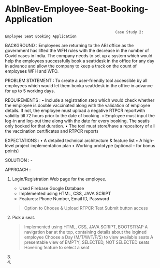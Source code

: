 # AbInBev-Employee-Seat-Booking-Application

                                                       Case Study 2: Employee Seat Booking Application
                                                       
BACKGROUND :
Employees are returning to the ABI office as the government has lifted the WFH rules with
the decrease in the number of Covid cases in India. The company needs to set up a system which would
help the employees successfully book a seat/desk in the office for any day in advance and allow the
company to keep a track on the count of employees WFH and WFO.


PROBLEM STATEMENT :
To create a user-friendly tool accessible by all employees which would let them
booka seat/desk in the office in advance for up to 5 working days.


REQUIREMENTS :
• Include a registration step which would check whether the employee is double vaccinated along
with the validation of employee details. If not, the employee must upload a negative RTPCR
reportwith validity till 72 hours prior to the date of booking.
• Employee must input the log-in and log-out time along with the date for every booking. The 
seatis only booked for that duration.
• The tool must store/have a repository of all the vaccination certificates and RTPCR reports


EXPECTATIONS :
• A detailed technical architecture & feature list
• A high-level project implementation plan
• Working prototype (optional – for bonus points)

SOLUTION : -

APPROACH :
1) Login/Registration Web page for the employee.
    * Used Firebase Google Database
    * Implemented using HTML, CSS, JAVA SCRIPT
    * Features: Phone Number, Email ID, Password
    > Option to Choose & Upload RTPCR Test
    > Submit button access
 
2) Pick a seat.
    > Implemented using HTML, CSS, JAVA SCRIPT, BOOTSTRAP
    > A navigation bar at the top, containing details about the logined employee
    > Choose a Day (M/T/W/T/F/S) to view available seats
    > A presentable view of EMPTY, SELECTED, NOT SELECTED seats
    > Hovering feature to select a seat
3)
5) 
